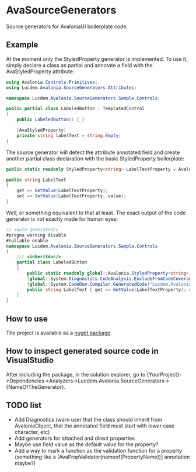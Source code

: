 # AvaSourceGenerators
Source generators for AvaloniaUI boilerplate code.

## Example

At the moment only the StyledProperty generator is implemented. To use it, simply declare a class as partial and annotate a field with the AvaStyledProperty attribute:

```C#
using Avalonia.Controls.Primitives;
using Lucdem.Avalonia.SourceGenerators.Attributes;

namespace Lucdem.Avalonia.SourceGenerators.Sample.Controls;

public partial class LabeledButton : TemplatedControl
{
    public LabeledButton() { }

    [AvaStyledProperty]
    private string labelText = string.Empty;
}
```

The source generator will detect the attribute annotated field and create another partial class declaration with the basic StyledProperty boilerplate:

```C#
public static readonly StyledProperty<string> LabelTextProperty = AvaloniaProperty.Register<LabeledButton, string>("LabelText");

public string LabelText 
{ 
	get => GetValue(LabelTextProperty);
	set => SetValue(LabelTextProperty, value);
}
```

Well, or something equivalent to that at least. The exact output of the code generator is not exactly made for human eyes:

```C#
// <auto-generated/>
#pragma warning disable
#nullable enable
namespace Lucdem.Avalonia.SourceGenerators.Sample.Controls
{
    /// <inheritdoc/>
    partial class LabeledButton
    {
        public static readonly global::Avalonia.StyledProperty<string> LabelTextProperty = global::Avalonia.AvaloniaProperty.Register<LabeledButton, string>("LabelText");
        [global::System.Diagnostics.CodeAnalysis.ExcludeFromCodeCoverage]
        [global::System.CodeDom.Compiler.GeneratedCode("Lucdem.Avalonia.SourceGenerators.Generators.StyledPropertyGenerator", "0.1.0.0")]
        public string LabelText { get => GetValue(LabelTextProperty); set => SetValue(LabelTextProperty, value); }
    }
}
```

## How to use

The project is available as a [nuget package](https://www.nuget.org/packages/AvaSourceGenerators/).

## How to inspect generated source code in VisualStudio

After including the package, in the solution explorer, go to {YourProject}->Dependencies->Analyzers->Lucdem.Avalonia.SourceGenerators->{NameOfTheGenerator}.

## TODO list

* Add Diagnostics (warn user that the class should inherit from AvaloniaObject, that the annotated field must start with lower case character, etc)
* Add generators for attached and direct properties
* Maybe use field value as the default value for the property?
* Add a way to mark a function as the validation function for a property (something like a [AvaPropValidator(nameof(PropertyName))] annotation maybe?)
